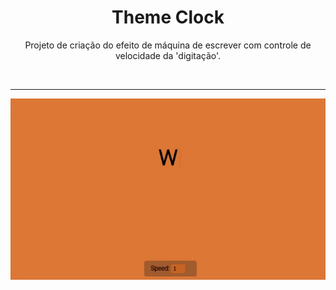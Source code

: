 <h1 align="center"> Theme Clock </h1>

<p align="center"> Projeto de criação do efeito de máquina de escrever com controle de velocidade da 'digitação'.</p>

</br> <hr>

<p align = "center"><img src= "./.github/Auto Text Effect.gif"></p>
